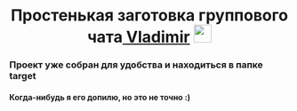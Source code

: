 <h1 align="center">Простенькая заготовка группового чата<a href="https://vk.com/overlord16" target="_blank"> Vladimir</a> 
<img src="https://github.com/blackcater/blackcater/raw/main/images/Hi.gif" height="32"/></h1>
<h3>Проект уже собран для удобства и находиться в папке target</h3>
<h4>Когда-нибудь я его допилю, но это не точно :)</h4>

